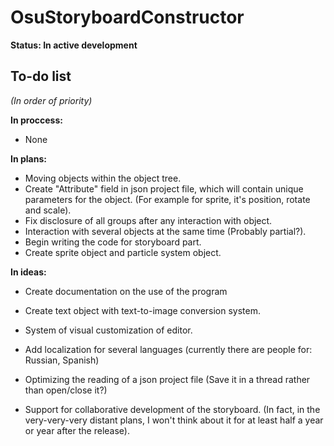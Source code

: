 # OsuStoryboardConstructor

**Status: In active development**

## To-do list
*(In order of priority)*

**In proccess:**
- None

**In plans:**
- Moving objects within the object tree.
- Create "Attribute" field in json project file, which will contain unique parameters for the object. (For example for sprite, it's position, rotate and scale).
- Fix disclosure of all groups after any interaction with object.
- Interaction with several objects at the same time (Probably partial?).
- Begin writing the code for storyboard part.
- Create sprite object and particle system object.

**In ideas:**
- Сreate documentation on the use of the program
- Create text object with text-to-image conversion system.
- System of visual customization of editor.
- Add localization for several languages (currently there are people for: Russian, Spanish)
- Optimizing the reading of a json project file (Save it in a thread rather than open/close it?)

- Support for collaborative development of the storyboard. (In fact, in the very-very-very distant plans, I won't think about it for at least half a year or year after the release).



